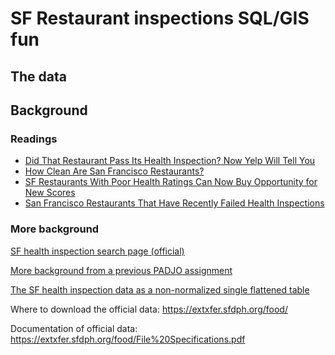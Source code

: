 
# SF Restaurant inspections SQL/GIS fun

## The data




## Background

### Readings

-   [Did That Restaurant Pass Its Health Inspection? Now Yelp Will Tell
    You](http://www.npr.org/sections/thesalt/2015/03/27/395622262/did-that-restaurant-pass-its-health-inspection-now-yelp-will-tell-you)
-   [How Clean Are San Francisco
    Restaurants?](https://missionlocal.org/san-francisco-restaurant-health-inspections/)
-   [SF Restaurants With Poor Health Ratings Can Now Buy Opportunity for
    New
    Scores](https://www.nbcbayarea.com/news/local/SF-Restaurants-With-Poor-Health-Ratings-Can-Now-Buy-Opportunity-for-New-Scores-411721205.html)
-   [San Francisco Restaurants That Have Recently Failed Health
    Inspections](http://live105.cbslocal.com/2017/01/23/san-francisco-restaurants-that-have-recently-failed-health-inspections/)



### More background

[SF health inspection search page (official)](https://101g-xnet.sfdph.org:8443/ords/f?p=132:1)


[More background from a previous PADJO assignment](http://2015.padjo.org/briefs/data_notes/sql-explore-sf-restaurant-data/)


[The SF health inspection data as a non-normalized single flattened table](https://data.sfgov.org/Health-and-Social-Services/Restaurant-Scores-LIVES-Standard/pyih-qa8i)

Where to download the official data: https://extxfer.sfdph.org/food/

Documentation of official data: https://extxfer.sfdph.org/food/File%20Specifications.pdf

